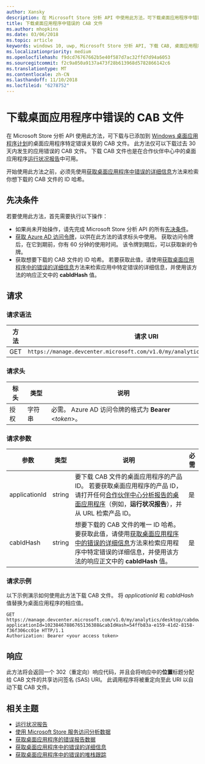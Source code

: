 ```yaml
---
author: Xansky
description: 在 Microsoft Store 分析 API 中使用此方法，可下载桌面应用程序中错误的 CAB 文件。
title: 下载桌面应用程序中错误的 CAB 文件
ms.author: mhopkins
ms.date: 03/06/2018
ms.topic: article
keywords: windows 10, uwp, Microsoft Store 分析 API, 下载 CAB, 桌面应用程序
ms.localizationpriority: medium
ms.openlocfilehash: f9dcd76767662b5e40f587d7ac32ffd7d94a6053
ms.sourcegitcommit: f2c9a050a9137a473f28b613968d5782866142c6
ms.translationtype: MT
ms.contentlocale: zh-CN
ms.lasthandoff: 11/10/2018
ms.locfileid: "6278752"
---
```

# <a name="download-the-cab-file-for-an-error-in-your-desktop-application"></a>下载桌面应用程序中错误的 CAB 文件

在 Microsoft Store 分析 API 使用此方法，可下载与已添加到 [Windows 桌面应用程序计划](https://msdn.microsoft.com/library/windows/desktop/mt826504)的桌面应用程序特定错误关联的 CAB 文件。 此方法仅可以下载过去 30 天内发生的应用错误的 CAB 文件。 下载 CAB 文件也是在合作伙伴中心中的桌面应用程序[运行状况报告](https://msdn.microsoft.com/library/windows/desktop/mt826504)中可用。

开始使用此方法之前，必须先使用[获取桌面应用程序中错误的详细信息](get-details-for-an-error-in-your-desktop-application.md)方法来检索你想下载的 CAB 文件的 ID 哈希。

## <a name="prerequisites"></a>先决条件


若要使用此方法，首先需要执行以下操作：

* 如果尚未开始操作，请先完成 Microsoft Store 分析 API 的所有[先决条件](access-analytics-data-using-windows-store-services.md#prerequisites)。
* [获取 Azure AD 访问令牌](access-analytics-data-using-windows-store-services.md#obtain-an-azure-ad-access-token)，以供在此方法的请求标头中使用。 获取访问令牌后，在它到期前，你有 60 分钟的使用时间。 该令牌到期后，可以获取新的令牌。
* 获取想要下载的 CAB 文件的 ID 哈希。 若要获取此值，请使用[获取桌面应用程序中的错误的详细信息](get-details-for-an-error-in-your-desktop-application.md)方法来检索应用中特定错误的详细信息，并使用该方法的响应正文中的 **cabIdHash** 值。

## <a name="request"></a>请求


### <a name="request-syntax"></a>请求语法

| 方法 | 请求 URI                                                          |
|--------|----------------------------------------------------------------------|
| GET    | ```https://manage.devcenter.microsoft.com/v1.0/my/analytics/desktop/cabdownload``` |


### <a name="request-header"></a>请求头

| 标头        | 类型   | 说明                                                                 |
|---------------|--------|-----------------------------------------------------------------------------|
| 授权 | 字符串 | 必需。 Azure AD 访问令牌的格式为 **Bearer** &lt;*token*&gt;。 |


### <a name="request-parameters"></a>请求参数

| 参数        | 类型   |  说明      |  必需  |
|---------------|--------|---------------|------|
| applicationId | string | 要下载 CAB 文件的桌面应用程序的产品 ID。 若要获取桌面应用程序的产品 ID，请打开任何[合作伙伴中心分析报告的桌面应用程序](https://msdn.microsoft.com/library/windows/desktop/mt826504)（例如，**运行状况报告**），并从 URL 检索产品 ID。 |  是  |
| cabIdHash | string | 想要下载的 CAB 文件的唯一 ID 哈希。 要获取此值，请使用[获取桌面应用程序中的错误的详细信息](get-details-for-an-error-in-your-desktop-application.md)方法来检索应用程序中特定错误的详细信息，并使用该方法的响应正文中的 **cabIdHash** 值。 |  是  |


### <a name="request-example"></a>请求示例

以下示例演示如何使用此方法下载 CAB 文件。 将 *applicationId* 和 *cabIdHash* 值替换为桌面应用程序的相应值。

```syntax
GET https://manage.devcenter.microsoft.com/v1.0/my/analytics/desktop/cabdownload?applicationId=10238467886765136388&cabIdHash=54ffb83a-e159-41d2-8158-f36f306cc01e HTTP/1.1
Authorization: Bearer <your access token>
```

## <a name="response"></a>响应

此方法将会返回一个 302（重定向）响应代码，并且会将响应中的**位置**标题分配给 CAB 文件的共享访问签名 (SAS) URI。 此调用程序将被重定向至此 URI 以自动下载 CAB 文件。

## <a name="related-topics"></a>相关主题

* [运行状况报告](../publish/health-report.md)
* [使用 Microsoft Store 服务访问分析数据](access-analytics-data-using-windows-store-services.md)
* [获取桌面应用程序的错误报告数据](get-desktop-application-error-reporting-data.md)
* [获取桌面应用程序中的错误的详细信息](get-details-for-an-error-in-your-desktop-application.md)
* [获取桌面应用程序中的错误的堆栈跟踪](get-the-stack-trace-for-an-error-in-your-desktop-application.md)

